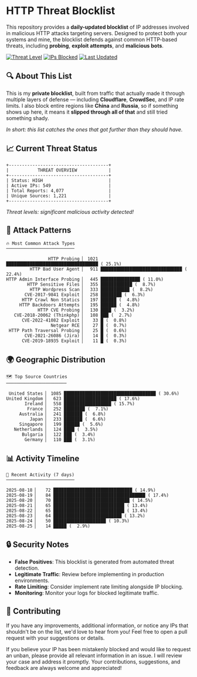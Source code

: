 # HTTP Threat Blocklist

This repository provides a **daily-updated blocklist** of IP addresses involved in malicious HTTP attacks targeting servers. Designed to protect both your systems and mine, the blocklist defends against common HTTP-based threats, including **probing**, **exploit attempts**, and **malicious bots**.

[![Threat Level](https://img.shields.io/badge/Threat%20Level-HIGH-red)](.)
[![IPs Blocked](https://img.shields.io/badge/IPs%20Blocked-549-blue)](.)
[![Last Updated](https://img.shields.io/badge/Updated-2025--08--25-brightgreen)](.)

## 🔍 About This List

This is my **private blocklist**, built from traffic that actually made it through multiple layers of defense — including **Cloudflare**, **CrowdSec**, and IP rate limits. I also block entire regions like **China** and **Russia**, so if something shows up here, it means it **slipped through all of that** and still tried something shady.

*In short: this list catches the ones that got further than they should have.*

## 📈 Current Threat Status

```
+--------------------------------------+
|           THREAT OVERVIEW            |
+--------------------------------------+
| Status: HIGH                         |
| Active IPs: 549                      |
| Total Reports: 4,077                 |
| Unique Sources: 1,221                |
+--------------------------------------+
```

*Threat levels: significant malicious activity detected!*

## 🎯 Attack Patterns

```
🔥 Most Common Attack Types
──────────────────────────

                HTTP Probing ▏ 1021 ███████████████████████████████████ ( 25.1%)
         HTTP Bad User Agent ▏  911 ███████████████████████████████ ( 22.4%)
HTTP Admin Interface Probing ▏  445 ███████████████ ( 11.0%)
        HTTP Sensitive Files ▏  355 ████████████ (  8.7%)
         HTTP Wordpress Scan ▏  333 ███████████ (  8.2%)
       CVE-2017-9841 Exploit ▏  258 ████████ (  6.3%)
      HTTP Crawl Non Statics ▏  197 ██████ (  4.8%)
     HTTP Backdoors Attempts ▏  195 ██████ (  4.8%)
            HTTP CVE Probing ▏  130 ████ (  3.2%)
   CVE-2018-20062 (Thinkphp) ▏  108 ███ (  2.7%)
      CVE-2022-41082 Exploit ▏   33 █ (  0.8%)
                 Netgear RCE ▏   27 █ (  0.7%)
 HTTP Path Traversal Probing ▏   25 █ (  0.6%)
       CVE-2021-26086 (Jira) ▏   14 █ (  0.3%)
      CVE-2019-18935 Exploit ▏   11 █ (  0.3%)
```

## 🌍 Geographic Distribution

```
🗺️ Top Source Countries
───────────────────────

 United States ▏ 1085 ███████████████████████████████████ ( 30.6%)
United Kingdom ▏  623 ████████████████████ ( 17.6%)
       Ireland ▏  558 ██████████████████ ( 15.7%)
        France ▏  252 ████████ (  7.1%)
     Australia ▏  241 ███████ (  6.8%)
         Japan ▏  233 ███████ (  6.6%)
     Singapore ▏  199 ██████ (  5.6%)
   Netherlands ▏  124 ████ (  3.5%)
      Bulgaria ▏  122 ███ (  3.4%)
       Germany ▏  110 ███ (  3.1%)
```

## 📊 Activity Timeline

```
📅 Recent Activity (7 days)
──────────────────────────

2025-08-18 ▏   72 ██████████████████████████████ ( 14.9%)
2025-08-19 ▏   84 ███████████████████████████████████ ( 17.4%)
2025-08-20 ▏   70 █████████████████████████████ ( 14.5%)
2025-08-21 ▏   65 ███████████████████████████ ( 13.4%)
2025-08-22 ▏   65 ███████████████████████████ ( 13.4%)
2025-08-23 ▏   64 ██████████████████████████ ( 13.2%)
2025-08-24 ▏   50 ████████████████████ ( 10.3%)
2025-08-25 ▏   14 █████ (  2.9%)
```

## 🔒 Security Notes

- **False Positives**: This blocklist is generated from automated threat detection.
- **Legitimate Traffic**: Review before implementing in production environments.
- **Rate Limiting**: Consider implement rate limiting alongside IP blocking.
- **Monitoring**: Monitor your logs for blocked legitimate traffic.

## 🤝 Contributing

If you have any improvements, additional information, or notice any IPs that shouldn't be on the list, we'd love to hear from you! Feel free to open a pull request with your suggestions or details.

If you believe your IP has been mistakenly blocked and would like to request an unban, please provide all relevant information in an issue. I will review your case and address it promptly. Your contributions, suggestions, and feedback are always welcome and appreciated!